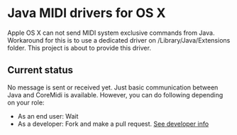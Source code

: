 # Java MIDI drivers for OS X

Apple OS X can not send MIDI system exclusive commands from Java. Workaround for this is to use a dedicated driver on /Library/Java/Extensions folder. This project is about to provide this driver.

## Current status

No message is sent or received yet. Just basic communication between Java and CoreMidi is available. However, you can do following depending on your role:

* As an end user: Wait
* As a developer: Fork and make a pull request. [See developer info](DEVELOPING.md)

